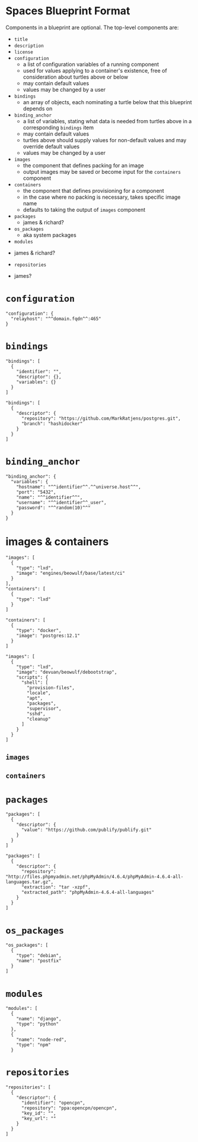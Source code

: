 # Spaces Blueprint Format

Components in a blueprint are optional. The top-level components are:

* `title`
* `description`
* `license`
* `configuration`
  - a list of configuration variables of a running component
  - used for values applying to a container's existence, free of consideration about turtles above or below
  - may contain default values
  - values may be changed by a user
* `bindings`
  - an array of objects, each nominating a turtle below that this blueprint depends on  
* `binding_anchor`
  - a list of variables, stating what data is needed from turtles above in a corresponding `bindings` item
  - may contain default values
  - turtles above should supply values for non-default values and may override default values
  - values may be changed by a user
* `images`
  - the component that defines packing for an image
  - output images may be saved or become input for the `containers` component
* `containers`
  - the component that defines provisioning for a component
  - in the case where no packing is necessary, takes specific image name
  - defaults to taking the output of `images` component
* `packages`
  - james & richard?
* `os_packages`
  - aka system packages
* `modules`
- james & richard?
* `repositories`
- james?

# `configuration`

```
"configuration": {
  "relayhost": "^^domain.fqdn^^:465"
}
```

# `bindings`

```
"bindings": [
  {
    "identifier": "",
    "descriptor": {},
    "variables": {}
  }
]
```

```
"bindings": [
  {
    "descriptor": {
      "repository": "https://github.com/MarkRatjens/postgres.git",
      "branch": "hashidocker"
    }
  }
]
```

# `binding_anchor`

```
"binding_anchor": {
  "variables": {
    "hostname": "^^identifier^^.^^universe.host^^",
    "port": "5432",
    "name": "^^identifier^^",
    "username": "^^identifier^^_user",
    "password": "^^random(10)^^"
  }
}
```

# images & containers

```
"images": [
  {
    "type": "lxd",
    "image": "engines/beowulf/base/latest/ci"
  }
],
"containers": [
  {
    "type": "lxd"
  }
]
```

```
"containers": [
  {
    "type": "docker",
    "image": "postgres:12.1"
  }
]
```

```
"images": [
  {
    "type": "lxd",
    "image": "devuan/beowulf/debootstrap",
    "scripts": {
      "shell": [
        "provision-files",
        "locale",
        "apt",
        "packages",
        "supervisor",
        "sshd",
        "cleanup"
      ]
    }
  }
]
```

## `images`
## `containers`


# `packages`

```
"packages": [
  {
    "descriptor": {
      "value": "https://github.com/publify/publify.git"
    }
  }
]
```

```
"packages": [
  {
    "descriptor": {
      "repository": "http://files.phpmyadmin.net/phpMyAdmin/4.6.4/phpMyAdmin-4.6.4-all-languages.tar.gz",
      "extraction": "tar -xzpf",
      "extracted_path": "phpMyAdmin-4.6.4-all-languages"
    }
  }
]
```

# `os_packages`

```
"os_packages": [
  {
    "type": "debian",
    "name": "postfix"
  }
]
```

# `modules`

```
"modules": [
  {
    "name": "django",
    "type": "python"
  },
  {
    "name": "node-red",
    "type": "npm"
  }
```

# `repositories`

```
"repositories": [
  {
    "descriptor": {
      "identifier": "opencpn",
      "repository": "ppa:opencpn/opencpn",
      "key_id": "",
      "key_url": ""
    }
  }
]
```
